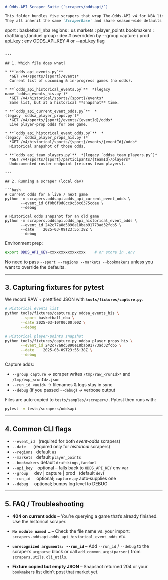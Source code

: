 ```markdown
# Odds‑API Scraper Suite (`scrapers/oddsapi/`)

This folder bundles five scrapers that wrap The‑Odds‑API v4 for NBA lines.
They all inherit the same `ScraperBase` and share season‑wide defaults:

```

sport      : basketball\_nba
regions    : us
markets    : player\_points
bookmakers : draftkings,fanduel
group      : dev                # overridden by --group capture / prod
api_key     : env ODDS\_API\_KEY   # or --api_key flag

````

---

## 1. Which file does what?

* **`odds_api_events.py`**  
  *GET /v4/sports/{sport}/events*  
  Current list of upcoming & in‑progress games (no odds).

* **`odds_api_historical_events.py`**  *(legacy name `oddsa_events_his.py`)*  
  *GET /v4/historical/sports/{sport}/events*  
  Same list, but at a historical **snapshot** time.

* **`odds_api_current_event_odds.py`**  *(legacy `oddsa_player_props.py`)*  
  *GET /v4/sports/{sport}/events/{eventId}/odds*  
  Live player‑prop odds for one game.

* **`odds_api_historical_event_odds.py`**  *(legacy `oddsa_player_props_his.py`)*  
  *GET /v4/historical/sports/{sport}/events/{eventId}/odds*  
  Historical snapshot of those odds.

* **`odds_api_team_players.py`**  *(legacy `oddsa_team_players.py`)*  
  *GET /v4/sports/{sport}/participants/{teamId}/players*  
  Undocumented roster endpoint (returns team players).

---

## 2. Running a scraper (local dev)

```bash
# Current odds for a live / next game
python -m scrapers.oddsapi.odds_api_current_event_odds \
       --event_id 6f0b6f8d8cc9c5bc6375cdee \
       --debug

# Historical odds snapshot for an old game
python -m scrapers.oddsapi.odds_api_historical_event_odds \
       --event_id 242c77a8d5890e18bab91773ad32fcb5 \
       --date    2025-03-09T23:55:38Z \
       --debug
````

Environment prep:

```bash
export ODDS_API_KEY=xxxxxxxxxxxxxxxx    # or store in .env
```

No need to pass `--sport --regions --markets --bookmakers` unless you want to override the defaults.

---

## 3. Capturing fixtures for pytest

We record RAW + prettified JSON with **`tools/fixtures/capture.py`**.

```bash
# Historical events list
python tools/fixtures/capture.py oddsa_events_his \
       --sport basketball_nba \
       --date 2025-03-10T00:00:00Z \
       --debug

# Historical player‑points snapshot
python tools/fixtures/capture.py oddsa_player_props_his \
       --event_id 242c77a8d5890e18bab91773ad32fcb5 \
       --date    2025-03-09T23:55:38Z \
       --debug
```

Capture adds:

* `--group capture` → scraper writes `/tmp/raw_<runId>*` and `/tmp/exp_<runId>.json`
* `--run_id <uuid>`  → filenames & logs stay in sync
* `--debug` (if you passed `--debug`) → verbose output

Files are auto‑copied to `tests/samples/<scraper>/`.
Pytest then runs with:

```bash
pytest -v tests/scrapers/oddsapi
```

---

## 4. Common CLI flags

* `--event_id`   (required for both *event‑odds* scrapers)
* `--date`      (required only for *historical* scrapers)
* `--regions`   default `us`
* `--markets`   default `player_points`
* `--bookmakers` default `draftkings,fanduel`
* `--api_key`    optional – falls back to `ODDS_API_KEY` env var
* `--group`     dev | capture | prod   (default `dev`)
* `--run_id`     optional; `capture.py` auto‑supplies one
* `--debug`     optional; bumps log level to DEBUG

---

## 5. FAQ / Troubleshooting

* **404 on current odds**
  – You’re querying a game that’s already finished. Use the historical scraper.

* **`No module named …`**
  – Check the file name vs. your import:
  `scrapers.oddsapi.odds_api_historical_event_odds` etc.

* **`unrecognized arguments: --run_id`**
  – Add `--run_id` / `--debug` to the scraper’s `argparse` block
  or call `add_common_args(parser)` from `scrapers.utils.cli_utils`.

* **Fixture copied but empty JSON**
  – Snapshot returned 204 or your `bookmakers` list didn’t post that market yet.

